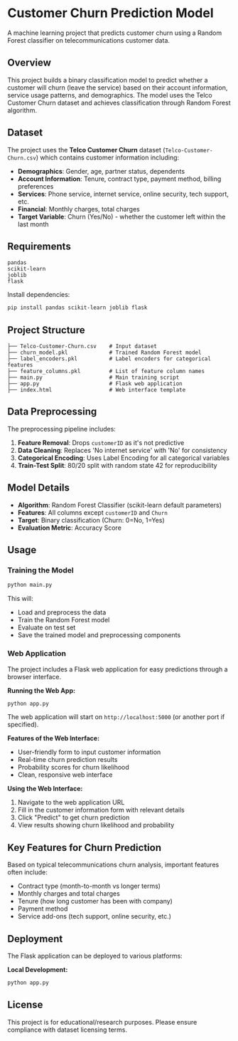# Customer Churn Prediction Model

A machine learning project that predicts customer churn using a Random Forest classifier on telecommunications customer data.

## Overview

This project builds a binary classification model to predict whether a customer will churn (leave the service) based on their account information, service usage patterns, and demographics. The model uses the Telco Customer Churn dataset and achieves classification through Random Forest algorithm.

## Dataset

The project uses the **Telco Customer Churn** dataset (`Telco-Customer-Churn.csv`) which contains customer information including:

- **Demographics**: Gender, age, partner status, dependents
- **Account Information**: Tenure, contract type, payment method, billing preferences  
- **Services**: Phone service, internet service, online security, tech support, etc.
- **Financial**: Monthly charges, total charges
- **Target Variable**: Churn (Yes/No) - whether the customer left within the last month

## Requirements

```
pandas
scikit-learn
joblib
flask
```

Install dependencies:
```bash
pip install pandas scikit-learn joblib flask
```

## Project Structure

```
├── Telco-Customer-Churn.csv    # Input dataset
├── churn_model.pkl             # Trained Random Forest model
├── label_encoders.pkl          # Label encoders for categorical features
├── feature_columns.pkl         # List of feature column names
├── main.py                     # Main training script
├── app.py                      # Flask web application
├── index.html                  # Web interface template

```

## Data Preprocessing

The preprocessing pipeline includes:

1. **Feature Removal**: Drops `customerID` as it's not predictive
2. **Data Cleaning**: Replaces 'No internet service' with 'No' for consistency
3. **Categorical Encoding**: Uses Label Encoding for all categorical variables
4. **Train-Test Split**: 80/20 split with random state 42 for reproducibility

## Model Details

- **Algorithm**: Random Forest Classifier (scikit-learn default parameters)
- **Features**: All columns except `customerID` and `Churn`
- **Target**: Binary classification (Churn: 0=No, 1=Yes)
- **Evaluation Metric**: Accuracy Score

## Usage

### Training the Model

```python
python main.py
```

This will:
- Load and preprocess the data
- Train the Random Forest model
- Evaluate on test set
- Save the trained model and preprocessing components

### Web Application

The project includes a Flask web application for easy predictions through a browser interface.

**Running the Web App:**
```bash
python app.py
```

The web application will start on `http://localhost:5000` (or another port if specified).

**Features of the Web Interface:**
- User-friendly form to input customer information
- Real-time churn prediction results
- Probability scores for churn likelihood
- Clean, responsive web interface

**Using the Web Interface:**
1. Navigate to the web application URL
2. Fill in the customer information form with relevant details
3. Click "Predict" to get churn prediction
4. View results showing churn likelihood and probability



## Key Features for Churn Prediction

Based on typical telecommunications churn analysis, important features often include:
- Contract type (month-to-month vs longer terms)
- Monthly charges and total charges
- Tenure (how long customer has been with company)
- Payment method
- Service add-ons (tech support, online security, etc.)



## Deployment

The Flask application can be deployed to various platforms:

**Local Development:**
```bash
python app.py
```

## License

This project is for educational/research purposes. Please ensure compliance with dataset licensing terms.
